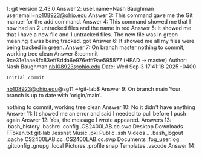 1: git version 2.43.0
Answer 2: user.name=Nash Baughman
user.email=nb108923@ohio.edu
Answer 3: This command gave me the Git manuel for the add command.
Answer 4: This command showed me that I now had an 2 untracked files and the name in red
Answer 5: It showed me that I have a new file and 1 untracked files. The new file was in green meaning it was being tracked.
got
Answer 6: It showed me all my files were being tracked in green.
Answer 7: On branch master nothing to commit, working tree clean
Answer 8:commit 9ce31e1aae8fc83eff8dda6e976efff9ae595877 (HEAD -> master)
Author: Nash Baughman <nb108923@ohio.edu>
Date:   Wed Sep 3 17:41:18 2025 -0400

    Initial commit
nb108923@ohio.edu@sg11:~/git-lab$ 
Answer 9: On branch main
Your branch is up to date with 'origin/main'.

nothing to commit, working tree clean
Answer 10: No it didn't have anything
Answer 11: It showed me an error and said I needed to pull before I push again
Answer 12: Yes, the message I wrote appeared.
Answers 13: .bash_history  .bashrc  .config       .CS2400LAB.cc.swo  Desktop    Downloads      FToken.txt  git-lab  .lesshst  Music     .pki      Public  .ssh       Videos
..  .bash_logout   .cache   CS2400LAB.cc  .CS2400LAB.cc.swp  Documents  .fog_user.log  .gitconfig  .gnupg   .local    Pictures  .profile  snap    Templates  .vscode
Answer 14: 

